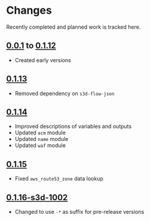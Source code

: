 # Changes
Recently completed and planned work is tracked here.

## [0.0.1](.) to [0.1.12](.)
- Created early versions

## [0.1.13](.)
- Removed dependency on `s3d-flow-json`

## [0.1.14](.)
- Improved descriptions of variables and outputs
- Updated `acm` module
- Updated `name` module
- Updated `waf` module

## [0.1.15](.)
- Fixed `aws_route53_zone` data lookup

## [0.1.16-s3d-1002](.)
- Changed to use `-*` as suffix for pre-release versions
